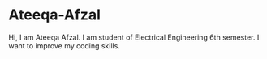 # Ateeqa-Afzal
Hi, I am Ateeqa Afzal. I am student of Electrical Engineering 6th semester. I want to improve my coding skills.
